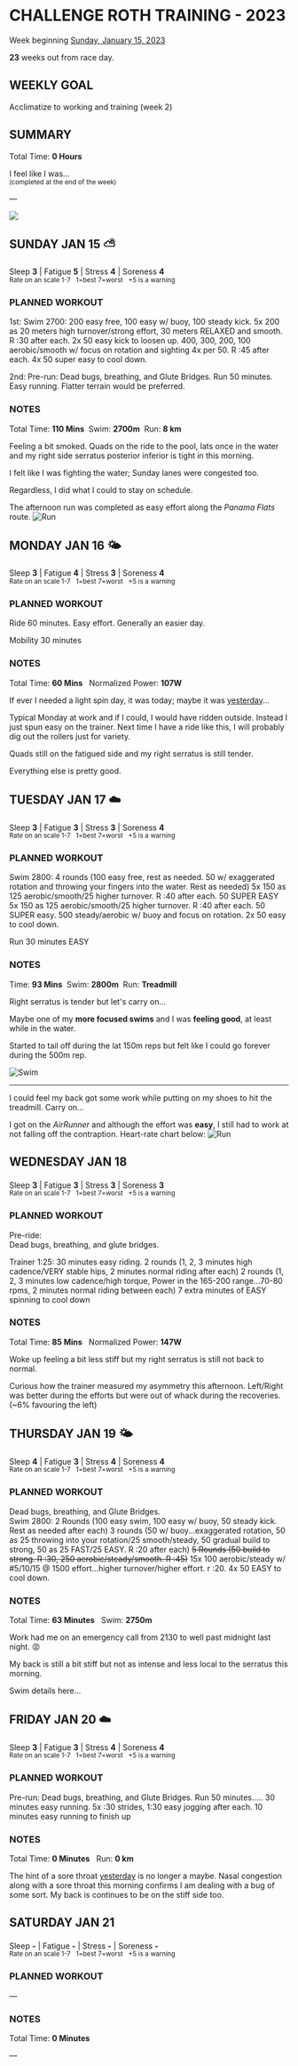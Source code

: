 # CHALLENGE ROTH TRAINING - 2023
Week beginning [Sunday, January 15, 2023](javascript:flick('sun');)

**23** weeks out from race day.

## WEEKLY GOAL
Acclimatize to working and training (week 2)

## SUMMARY
Total Time: **0 Hours**

I feel like I was...
<br /><sup>(completed at the end of the week)</sup>

&mdash;

![](/assets/jpg/II-9x550.jpeg)

## SUNDAY JAN 15 ⛅️
Sleep **3** | Fatigue **5** | Stress **4** | Soreness **4**
<sup><br />Rate on an scale 1-7 &nbsp; 1=best 7=worst &nbsp; +5 is a warning</sup>

### PLANNED WORKOUT
1st: Swim 2700:
200 easy free, 100 easy w/ buoy, 100 steady kick.
5x 200 as 20 meters high turnover/strong effort, 30 meters RELAXED and smooth. R :30 after each.
2x 50 easy kick to loosen up.
400, 300, 200, 100 aerobic/smooth w/ focus on rotation and sighting 4x per 50. R :45 after each.
4x 50 super easy to cool down. 

2nd: 
Pre-run: Dead bugs, breathing, and Glute Bridges.
Run 50 minutes. Easy running. Flatter terrain would be preferred. 

### NOTES
Total Time: **110 Mins**  &nbsp;Swim: **2700m** &nbsp;Run: **8 km**

Feeling a bit smoked.  Quads on the ride to the pool, lats once in the water and my right side serratus posterior inferior is tight in this morning.

I felt like I was fighting the water; Sunday lanes were congested too.
<!----->
Regardless, I did what I could to stay on schedule.

The afternoon run was completed as easy effort along the _Panama Flats_ route.
![Run](/assets/jpg/run-20230115.jpeg)

<!---->
## MONDAY JAN 16 🌤
Sleep **3** | Fatigue **4** | Stress **3** | Soreness **4**
<sup><br />Rate on an scale 1-7 &nbsp; 1=best 7=worst &nbsp; +5 is a warning</sup>

### PLANNED WORKOUT
Ride 60 minutes. Easy effort. Generally an easier day. 

Mobility 30 minutes

### NOTES
Total Time: **60 Mins** &nbsp; Normalized Power: **107W**

If ever I needed a light spin day, it was today; maybe it was [yesterday](javascript:flick('sun');)...

Typical Monday at work and if I could, I would have ridden outside.  Instead I just spun easy on the trainer.  Next time I have a ride like this, I will probably dig out the rollers just for variety.

Quads still on the fatigued side and my right serratus is still tender.

Everything else is pretty good.

<!---->
## TUESDAY JAN 17 ☁️
Sleep **3** | Fatigue **3** | Stress **3** | Soreness **4**
<sup><br />Rate on an scale 1-7 &nbsp; 1=best 7=worst &nbsp; +5 is a warning</sup>

### PLANNED WORKOUT
Swim 2800: 
4 rounds (100 easy free, rest as needed. 50 w/ exaggerated rotation and throwing your fingers into the water. Rest as needed) 
5x 150 as 125 aerobic/smooth/25 higher turnover. R :40 after each. 
50 SUPER EASY
5x 150 as 125 aerobic/smooth/25 higher turnover. R :40 after each.
50 SUPER easy. 
500 steady/aerobic w/ buoy and focus on rotation. 
2x 50 easy to cool down. 

Run 30 minutes EASY  

### NOTES
Time: **93 Mins** &nbsp;Swim: **2800m** &nbsp;Run: **Treadmill**

Right serratus is tender but let's carry on...

Maybe one of my **more focused swims** and I was **feeling good**, at least while in the water.

Started to tail off during the lat 150m reps but felt like I could go forever during the 500m rep.
<!----->
![Swim](/assets/jpg/swim-20230117.jpeg)

---

I could feel my back got some work while putting on my shoes to hit the treadmill.  Carry on...

I got on the _AirRunner_ and although the effort was **easy**, I still had to work at not falling off the contraption.  Heart-rate chart below:
![Run](/assets/jpg/run-20230117.jpeg)

<!---->
## WEDNESDAY JAN 18
Sleep **3** | Fatigue **3** | Stress **3** | Soreness **3**
<sup><br />Rate on an scale 1-7 &nbsp; 1=best 7=worst &nbsp; +5 is a warning</sup>

### PLANNED WORKOUT
Pre-ride:  
Dead bugs, breathing, and glute bridges.

Trainer 1:25:
30 minutes easy riding.
2 rounds (1, 2, 3 minutes high cadence/VERY stable hips, 2 minutes normal riding after each)
2 rounds (1, 2, 3 minutes low cadence/high torque, Power in the 165-200 range...70-80 rpms, 2 minutes normal riding between each)
7 extra minutes of EASY spinning to cool down

### NOTES
Total Time: **85 Mins** &nbsp; Normalized Power: **147W**

Woke up feeling a bit less stiff but my right serratus is still not back to normal. 

Curious how the trainer measured my asymmetry this afternoon.  Left/Right was better during the efforts but were out of whack during the recoveries.  
(~6% favouring the left) 

<!---->
## THURSDAY JAN 19 🌤
Sleep **4** | Fatigue **3** | Stress **4** | Soreness **4**
<sup><br />Rate on an scale 1-7 &nbsp; 1=best 7=worst &nbsp; +5 is a warning</sup>

### PLANNED WORKOUT
Dead bugs, breathing, and Glute Bridges.  
Swim 2800:
2 Rounds (100 easy swim, 100 easy w/ buoy, 50 steady kick. Rest as needed after each)
3 rounds (50 w/ buoy...exaggerated rotation, 50 as 25 throwing into your rotation/25 smooth/steady, 50 gradual build to strong, 50 as 25 FAST/25 EASY. R :20 after each)
<strike>5 Rounds (50 build to strong. R :30, 250 aerobic/steady/smooth. R :45)</strike>
15x 100 aerobic/steady w/ #5/10/15 @ 1500 effort...higher turnover/higher effort. r :20. 
4x 50 EASY to cool down.

### NOTES
Total Time: **63 Minutes** &nbsp; Swim: **2750m**

Work had me on an emergency call from 2130 to well past midnight last night.  😡

My back is still a bit stiff but not as intense and less local to the serratus this morning.
<!----->
Swim details here...

<!---->
## FRIDAY JAN 20 ☁️
Sleep **3** | Fatigue **3** | Stress **4** | Soreness **4**
<sup><br />Rate on an scale 1-7 &nbsp; 1=best 7=worst &nbsp; +5 is a warning</sup>

### PLANNED WORKOUT
Pre-run: Dead bugs, breathing, and Glute Bridges.
Run 50 minutes.....
30 minutes easy running. 
5x :30 strides, 1:30 easy jogging after each. 
10 minutes easy running to finish up

### NOTES
Total Time: **0 Minutes** &nbsp; Run: **0 km**

The hint of a sore throat [yesterday](javascript:flick('thu');) is no longer a maybe.  Nasal congestion along with a sore throat this morning confirms I am dealing with a bug of some sort.  My back is continues to be on the stiff side too.  


<!---->
## SATURDAY JAN 21
Sleep **-** | Fatigue **-** | Stress **-** | Soreness **-**
<sup><br />Rate on an scale 1-7 &nbsp; 1=best 7=worst &nbsp; +5 is a warning</sup>

### PLANNED WORKOUT
&mdash;  

### NOTES
Total Time: **0 Minutes**

&mdash;  
